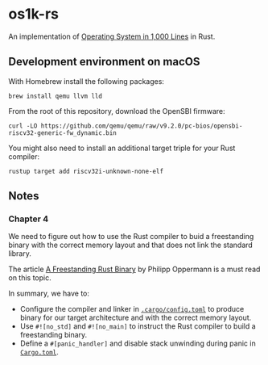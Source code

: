 # os1k-rs

An implementation of [Operating System in 1,000 Lines](https://operating-system-in-1000-lines.vercel.app/en/)
in Rust.

## Development environment on macOS

With Homebrew install the following packages:

```shell
brew install qemu llvm lld
```

From the root of this repository, download the OpenSBI firmware:

```shell
curl -LO https://github.com/qemu/qemu/raw/v9.2.0/pc-bios/opensbi-riscv32-generic-fw_dynamic.bin
```

You might also need to install an additional target triple for your Rust compiler:

```shell
rustup target add riscv32i-unknown-none-elf
```

## Notes

### Chapter 4

We need to figure out how to use the Rust compiler to buid a freestanding binary
with the correct memory layout and that does not link the standard library.

The article [A Freestanding Rust Binary](https://os.phil-opp.com/freestanding-rust-binary/)
by Philipp Oppermann is a must read on this topic.

In summary, we have to:

- Configure the compiler and linker in [`.cargo/config.toml`](.cargo/config.toml)
  to produce binary for our target architecture and with the correct memory layout.
- Use `#![no_std]` and `#![no_main]` to instruct the Rust compiler to build a
  freestanding binary.
- Define a `#[panic_handler]` and disable stack unwinding during panic in
  [`Cargo.toml`](./Cargo.toml).
